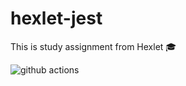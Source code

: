 # hexlet-jest
This is study assignment from Hexlet 🎓

![github actions](https://github.com/Ingo-o/hexlet-jest/workflows/github%20actions/badge.svg)
